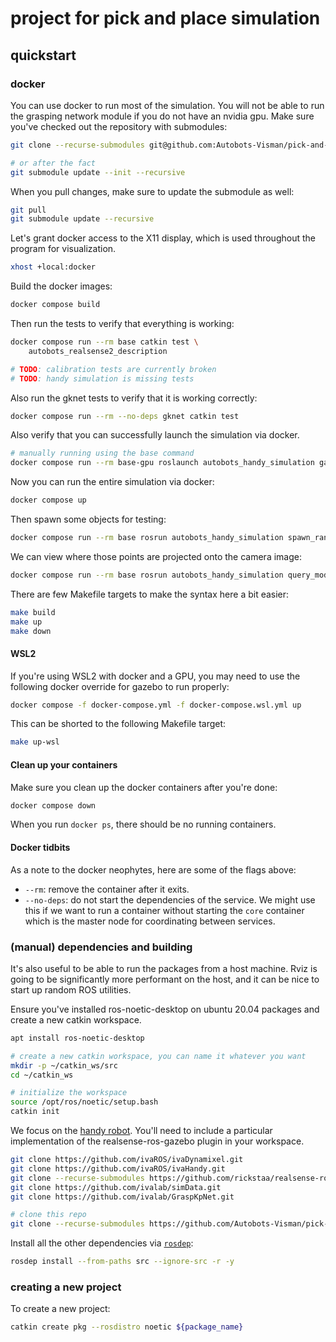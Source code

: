 # project for pick and place simulation

## quickstart

### docker

You can use docker to run most of the simulation.
You will not be able to run the grasping network module if you do not have an nvidia gpu.
Make sure you've checked out the repository with submodules:

```bash
git clone --recurse-submodules git@github.com:Autobots-Visman/pick-and-place.git

# or after the fact
git submodule update --init --recursive
```

When you pull changes, make sure to update the submodule as well:

```bash
git pull
git submodule update --recursive
```

Let's grant docker access to the X11 display, which is used throughout the program for visualization.

```bash
xhost +local:docker
```

Build the docker images:

```bash
docker compose build
```

Then run the tests to verify that everything is working:

```bash
docker compose run --rm base catkin test \
    autobots_realsense2_description

# TODO: calibration tests are currently broken
# TODO: handy simulation is missing tests
```

Also run the gknet tests to verify that it is working correctly:

```bash
docker compose run --rm --no-deps gknet catkin test
```

Also verify that you can successfully launch the simulation via docker.

```bash
# manually running using the base command
docker compose run --rm base-gpu roslaunch autobots_handy_simulation gazebo.launch
```

Now you can run the entire simulation via docker:

```bash
docker compose up
```

Then spawn some objects for testing:

```bash
docker compose run --rm base rosrun autobots_handy_simulation spawn_random_objects.py
```

We can view where those points are projected onto the camera image:

```bash
docker compose run --rm base rosrun autobots_handy_simulation query_model_poses.py
```

There are few Makefile targets to make the syntax here a bit easier:

```bash
make build
make up
make down
```

#### WSL2

If you're using WSL2 with docker and a GPU, you may need to use the following docker override for gazebo to run properly:

```bash
docker compose -f docker-compose.yml -f docker-compose.wsl.yml up
```

This can be shorted to the following Makefile target:

```bash
make up-wsl
```

#### Clean up your containers

Make sure you clean up the docker containers after you're done:

```bash
docker compose down
```

When you run `docker ps`, there should be no running containers.

#### Docker tidbits

As a note to the docker neophytes, here are some of the flags above:

- `--rm`: remove the container after it exits.
- `--no-deps`: do not start the dependencies of the service. We might use this if we want to run a container without starting the `core` container which is the master node for coordinating between services.

### (manual) dependencies and building

It's also useful to be able to run the packages from a host machine.
Rviz is going to be significantly more performant on the host, and it can be nice to start up random ROS utilities.

Ensure you've installed ros-noetic-desktop on ubuntu 20.04 packages and create a new catkin workspace.

```bash
apt install ros-noetic-desktop

# create a new catkin workspace, you can name it whatever you want
mkdir -p ~/catkin_ws/src
cd ~/catkin_ws

# initialize the workspace
source /opt/ros/noetic/setup.bash
catkin init
```

We focus on the [handy robot](https://github.com/ivaROS/ivaHandy).
You'll need to include a particular implementation of the realsense-ros-gazebo plugin in your workspace.

```bash
git clone https://github.com/ivaROS/ivaDynamixel.git
git clone https://github.com/ivaROS/ivaHandy.git
git clone --recurse-submodules https://github.com/rickstaa/realsense-ros-gazebo.git
git clone https://github.com/ivalab/simData.git
git clone https://github.com/ivalab/GraspKpNet.git

# clone this repo
git clone --recurse-submodules https://github.com/Autobots-Visman/pick-and-place.git
```

Install all the other dependencies via [`rosdep`](http://wiki.ros.org/rosdep):

```bash
rosdep install --from-paths src --ignore-src -r -y
```

### creating a new project

To create a new project:

```bash
catkin create pkg --rosdistro noetic ${package_name}
```
